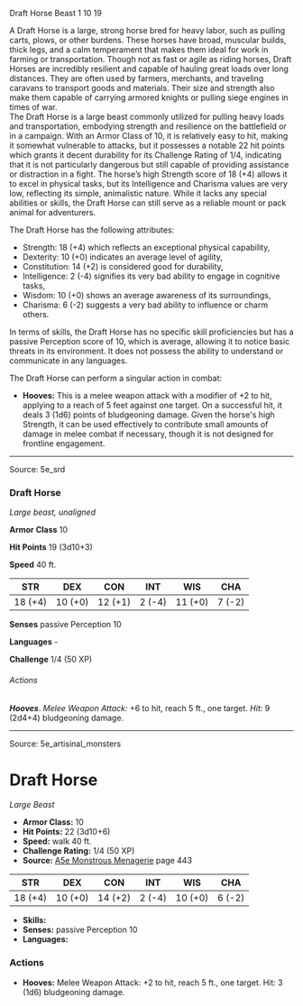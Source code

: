 <MonsterName/>Draft Horse</MonsterName>
<CreatureType/>Beast</CreatureType>
<CR/>1</CR>
<AC/>10</AC>
<HP/>19</HP>
<summary>A Draft Horse is a large, strong horse bred for heavy labor, such as pulling carts, plows, or other burdens. These horses have broad, muscular builds, thick legs, and a calm temperament that makes them ideal for work in farming or transportation. Though not as fast or agile as riding horses, Draft Horses are incredibly resilient and capable of hauling great loads over long distances. They are often used by farmers, merchants, and traveling caravans to transport goods and materials. Their size and strength also make them capable of carrying armored knights or pulling siege engines in times of war.</summary>

<summary>The Draft Horse is a large beast commonly utilized for pulling heavy loads and transportation, embodying strength and resilience on the battlefield or in a campaign. With an Armor Class of 10, it is relatively easy to hit, making it somewhat vulnerable to attacks, but it possesses a notable 22 hit points which grants it decent durability for its Challenge Rating of 1/4, indicating that it is not particularly dangerous but still capable of providing assistance or distraction in a fight. The horse’s high Strength score of 18 (+4) allows it to excel in physical tasks, but its Intelligence and Charisma values are very low, reflecting its simple, animalistic nature. While it lacks any special abilities or skills, the Draft Horse can still serve as a reliable mount or pack animal for adventurers.</summary>

<detail>

The Draft Horse has the following attributes: 
- Strength: 18 (+4) which reflects an exceptional physical capability, 
- Dexterity: 10 (+0) indicates an average level of agility, 
- Constitution: 14 (+2) is considered good for durability, 
- Intelligence: 2 (-4) signifies its very bad ability to engage in cognitive tasks,
- Wisdom: 10 (+0) shows an average awareness of its surroundings,
- Charisma: 6 (-2) suggests a very bad ability to influence or charm others.

In terms of skills, the Draft Horse has no specific skill proficiencies but has a passive Perception score of 10, which is average, allowing it to notice basic threats in its environment. It does not possess the ability to understand or communicate in any languages.

The Draft Horse can perform a singular action in combat:
- **Hooves:** This is a melee weapon attack with a modifier of +2 to hit, applying to a reach of 5 feet against one target. On a successful hit, it deals 3 (1d6) points of bludgeoning damage. Given the horse's high Strength, it can be used effectively to contribute small amounts of damage in melee combat if necessary, though it is not designed for frontline engagement.</detail>



---

Source: 5e_srd

### Draft Horse

*Large beast, unaligned*

**Armor Class** 10

**Hit Points** 19 (3d10+3)

**Speed** 40 ft.

| STR     | DEX     | CON     | INT    | WIS     | CHA    |
|---------|---------|---------|--------|---------|--------|
| 18 (+4) | 10 (+0) | 12 (+1) | 2 (-4) | 11 (+0) | 7 (-2) |

**Senses** passive Perception 10

**Languages** -

**Challenge** 1/4 (50 XP)

###### Actions

***Hooves***. *Melee Weapon Attack:* +6 to hit, reach 5 ft., one target. *Hit:* 9 (2d4+4) bludgeoning damage.



---

Source: 5e_artisinal_monsters

# Draft Horse

*Large* *Beast*

- **Armor Class:** 10
- **Hit Points:** 22 (3d10+6)
- **Speed:** walk 40 ft.
- **Challenge Rating:** 1/4 (50 XP)
- **Source:** [A5e Monstrous Menagerie](https://enpublishingrpg.com/products/level-up-monstrous-menagerie-a5e) page 443

| STR | DEX | CON | INT | WIS | CHA |
| --- | --- | --- | --- | --- | --- |
| 18 (+4) | 10 (+0) | 14 (+2) | 2 (-4) | 10 (+0) | 6 (-2) |

- **Skills:** 
- **Senses:** passive Perception 10
- **Languages:** 

### Actions

- **Hooves:** Melee Weapon Attack: +2 to hit, reach 5 ft., one target. Hit: 3 (1d6) bludgeoning damage.




